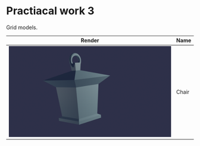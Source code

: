 # Practiacal work 3

Grid models.

| Render                            | Name  |
| --------------------------------- | ----- |
| ![image](./VintageStreetLamp.png) | Chair |
